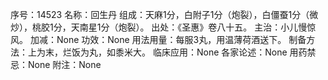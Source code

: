 序号：14523
名称：回生丹
组成：天麻1分，白附子1分（炮裂），白僵蚕1分（微炒），桃胶1分，天南星1分（炮裂）。
出处：《圣惠》卷八十五。
主治：小儿慢惊风。
加减：None
功效：None
用法用量：每服3丸，用温薄荷酒送下。
制备方法：上为末，烂饭为丸，如黍米大。
临床应用：None
各家论述：None
用药禁忌：None
附注：None
